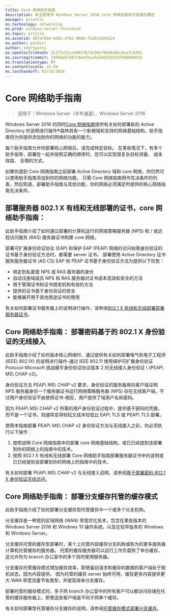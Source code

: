 ```yaml
---
title: Core 网络助手指南
description: 本主题提供 Windows Server 2016 Core 网络指南助手指南的概述
manager: brianlic
ms.technology: networking
ms.prod: windows-server-threshold
ms.topic: article
ms.assetid: d57af0bd-9301-4f62-9888-f528cd10451d
ms.author: pashort
author: shortpatti
ms.openlocfilehash: 3c272c51cc69017b75e50e79e58186c0ea7c6391
ms.sourcegitcommit: 19d9da87d87c9eefbca7a3443d2b1df486b0b010
ms.translationtype: MT
ms.contentlocale: zh-CN
ms.lasthandoff: 03/28/2018
---
```

# <a name="core-network-companion-guides"></a>Core 网络助手指南

>适用于：Windows Server（半年通道），Windows Server 2016

Windows Server 2016 的同时[Core 网络指南](https://technet.microsoft.com/windows-server-docs/networking/core-network-guide/core-network-guide)提供有关如何部署新的 Active Directory 的说明进行操作&reg;森林具有一个新根域和支持的网络基础结构，助手指南将为你提供添加到你的网络的功能的能力。

每个助手指南允许你部署核心网络后，请完成特定目标。 在某些情况下，有多个助手指导，部署在一起并按照正确的顺序时，您可以实现很复杂目标测量、 成本效益、 合理的方式。

如果你遇到 Core 网络指南之前部署 Active Directory 域和 core 网络，你仍然可以使用助手指南添加到你的网络功能。 只需 Core 网络指南用作先决条件的列表，然后知道，部署助手指南与其他功能，你的网络必须满足所提供的核心网络指南先决条件。

## <a name="core-network-companion-guide-deploy-server-certificates-for-8021x-wired-and-wireless-deployments"></a>部署服务器 802.1 X 有线和无线部署的证书，core 网络助手指南： 

此助手指南介绍了如何通过部署的计算机运行的网络策略服务器 \(NPS\) 和 / 或远程访问服务 \(RAS\) 服务器证书构建 core 网络。

部署可扩展身份验证协议 \(EAP\) 和保护 EAP \(PEAP\) 网络的访问权限身份验证的证书基于身份验证方法时，都需要 server 证书。 部署使用 Active Directory 证书服务服务器证书 \(AD CS\) EAP 和 PEAP 证书基于身份验证方法为提供以下优势：

- 绑定到私密盘 NPS 或 RAS 服务器的身份
- 自动注册域成员 NPS 和 RAS 服务器对证书成本高效和安全的方法
- 用于管理证书和证书颁发机构有效的方法
- 提供的证书基于身份验证的安全
- 能够展开用于其他用途证书的使用
  
有关如何部署证书服务器上的说明进行操作，请参阅[802.1 X 有线和无线部署部署服务器证书](server-certs/Deploy-Server-Certificates-for-802.1X-Wired-and-Wireless-Deployments.md)。  
## <a name="core-network-companion-guide-deploy-password-based-8021x-authenticated-wireless-access"></a>Core 网络助手指南： 部署密码基于的 802.1 X 身份验证的无线接入

此助手指南介绍了如何版本核心网络时，通过提供有关如何部署电气和电子工程师 \(IEEE\) 802.1X\ 的说明进行操作-通过 IEEE 802.11 使用保护可扩展身份验证 Protocol\-Microsoft 挑战握手身份验证协议版本 2 的无线接入身份验证 \ (PEAP\ MS\ CHAP v2\)。

身份验证方法 PEAP\ MS\ CHAP v2 要求，身份验证的服务器用向客户端证明 NPS 服务器身份一个服务器证书运行网络策略服务器 \(NPS\) 存在无线客户端，不过用户身份验证不由使用证书-相反，用户提供了域用户名和密码。

因为 PEAP\ MS\ CHAP v2 所需的用户身份验证过程中，提供基于密码的凭据，而不是一个证书，则通常变得轻松又成本较低比 EAP\ TLS 或 PEAP\ TLS 部署。

使用本指南部署 PEAP\ MS\ CHAP v2 身份验证方法与无线接入之前，你必须执行以下操作：

1. 按照说明 Core 网络指南中的部署 core 网络基础结构，或已已经提到该部署到你的网络上的指南中的技术。
2. 按照 802.1 X 有线和无线部署 Core 网络助手指南部署服务器证书中的说明或已已经提到该部署到你的网络上的指南中的技术。

有关如何部署 PEAP\ MS\ CHAP v2 与无线接入说明，请参阅[基于部署密码 802.1 X 身份验证无线访问](wireless/a-deploy-8021X-wireless-access.md)。

## <a name="core-network-companion-guide-deploy-branchcache-hosted-cache-mode"></a>Core 网络助手指南： 部署分支缓存托管的缓存模式

此助手指南介绍了如何部署分支缓存型托管缓存中一个或多个分支机构。

分支缓存是一种宽的区域网络 (WAN) 带宽优化技术，包含在某些版本的 Windows Server 2016 和 Windows 10 操作系统，以及在较早版本的 Windows 和 Windows Server。

分支缓存托管的缓存型部署时，某个上托管内容缓存分支机构或称为的更多服务器计算机托管缓存的服务器。 托管的缓存服务器可以运行工作负载除了举办缓存，这允许你为 branch 办公室中的多个目的使用服务器。

分支缓存托管缓存模式增加缓存效率，即使最初请求和缓存的数据的客户端处于脱机状态，因为内容提供。 因为托管的缓存 server 始终可用，缓存更多内容提供更大 WAN 带宽流量节省类型，并提高效率分支缓存。

部署托管的缓存模式时，多子网 branch 办公室中的所有客户可以都访问存储在托管的缓存服务器上，即使这些客户端是不同子网单个缓存。

有关如何部署型托管缓存分支缓存的说明，请参阅[托管缓存模式部署分支缓存](bc-hcm/1-Deploy-Bc-Hcm.md)。
